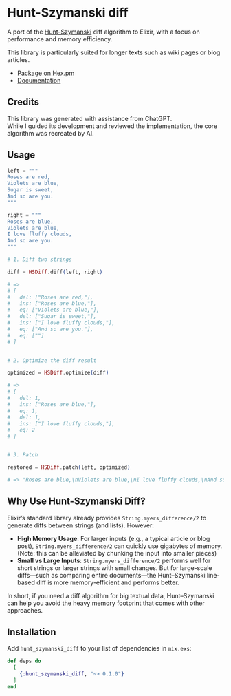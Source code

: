 # Hunt-Szymanski diff

A port of the [Hunt-Szymanski](https://en.wikipedia.org/wiki/Hunt%E2%80%93Szymanski_algorithm) diff algorithm to Elixir, with a focus on performance and memory efficiency.

This library is particularly suited for longer texts such as wiki pages or blog articles.

- [Package on Hex.pm](https://hex.pm/packages/hunt_szymanski_diff)
- [Documentation](https://hexdocs.pm/hunt_szymanski_diff)

## Credits

This library was generated with assistance from ChatGPT.\
While I guided its development and reviewed the implementation, the core algorithm was recreated by AI.

## Usage

```elixir
left = """
Roses are red,
Violets are blue,
Sugar is sweet,
And so are you.
"""

right = """
Roses are blue,
Violets are blue,
I love fluffy clouds,
And so are you.
"""

# 1. Diff two strings

diff = HSDiff.diff(left, right)

# => 
# [
#   del: ["Roses are red,"],
#   ins: ["Roses are blue,"],
#   eq: ["Violets are blue,"],
#   del: ["Sugar is sweet,"],
#   ins: ["I love fluffy clouds,"],
#   eq: ["And so are you."],
#   eq: [""]
# ]


# 2. Optimize the diff result

optimized = HSDiff.optimize(diff)

# => 
# [
#   del: 1,
#   ins: ["Roses are blue,"],
#   eq: 1,
#   del: 1,
#   ins: ["I love fluffy clouds,"],
#   eq: 2
# ]


# 3. Patch 

restored = HSDiff.patch(left, optimized) 

# => "Roses are blue,\nViolets are blue,\nI love fluffy clouds,\nAnd so are you.\n"
```

## Why Use Hunt-Szymanski Diff?

Elixir’s standard library already provides `String.myers_difference/2` to generate diffs between strings (and lists). However:

- **High Memory Usage**: For larger inputs (e.g., a typical article or blog post), `String.myers_difference/2` can quickly use gigabytes of memory. (Note: this can be alleviated by chunking the input into smaller pieces)
- **Small vs Large Inputs**: `String.myers_difference/2` performs well for short strings or larger strings with small changes. But for large-scale diffs—such as comparing entire documents—the Hunt–Szymanski line-based diff is more memory-efficient and performs better.

In short, if you need a diff algorithm for big textual data, Hunt–Szymanski can help you avoid the heavy memory footprint that comes with other approaches.

## Installation

Add `hunt_szymanski_diff` to your list of dependencies in `mix.exs`:

```elixir
def deps do
  [
    {:hunt_szymanski_diff, "~> 0.1.0"}
  ]
end
```